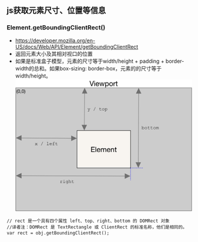 ## js获取元素尺寸、位置等信息

### Element.getBoundingClientRect()
- https://developer.mozilla.org/en-US/docs/Web/API/Element/getBoundingClientRect
- 返回元素大小及其相对视口的位置
- 如果是标准盒子模型，元素的尺寸等于width/height + padding + border-width的总和。如果box-sizing: border-box，元素的的尺寸等于 width/height。
![avator](./img/getBoundingClientRect.png)
```
// rect 是一个具有四个属性 left、top、right、bottom 的 DOMRect 对象
//译者注：DOMRect 是 TextRectangle 或 ClientRect 的标准名称，他们是相同的。
var rect = obj.getBoundingClientRect();
```
